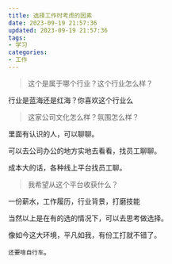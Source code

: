 ```yaml
---
title: 选择工作时考虑的因素
date: 2023-09-19 21:57:36
updated: 2023-09-19 21:57:36
tags:
- 学习
categories:
- 工作
---
```




> 这个是属于哪个行业？这个行业怎么样？

行业是蓝海还是红海？你喜欢这个行业么



>  这家公司文化怎么样？氛围怎么样？

里面有认识的人，可以聊聊。

可以去公司办公的地方实地去看看，找员工聊聊。

成本大的话，各种线上平台找员工聊。



> 我希望从这个平台收获什么？

一份薪水，工作履历，行业背景，打磨技能



当然以上是在有的选的情况下，可以去思考做选择。

像如今这大环境，平凡如我，有份工打就不错了。

`还要啥自行车`。
